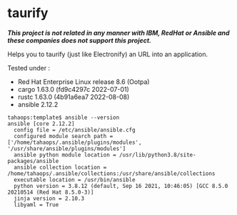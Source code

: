 # taurify
***This project is not related in any manner with IBM, RedHat or Ansible and these companies does not support this project.***

Helps you to taurify (just like Electronify) an URL into an application.

Tested under :
- Red Hat Enterprise Linux release 8.6 (Ootpa)
- cargo 1.63.0 (fd9c4297c 2022-07-01)
- rustc 1.63.0 (4b91a6ea7 2022-08-08)
- ansible 2.12.2
``` 
tahaops:template$ ansible --version
ansible [core 2.12.2]
  config file = /etc/ansible/ansible.cfg
  configured module search path = ['/home/tahaops/.ansible/plugins/modules', '/usr/share/ansible/plugins/modules']
  ansible python module location = /usr/lib/python3.8/site-packages/ansible
  ansible collection location = /home/tahaops/.ansible/collections:/usr/share/ansible/collections
  executable location = /usr/bin/ansible
  python version = 3.8.12 (default, Sep 16 2021, 10:46:05) [GCC 8.5.0 20210514 (Red Hat 8.5.0-3)]
  jinja version = 2.10.3
  libyaml = True
```
